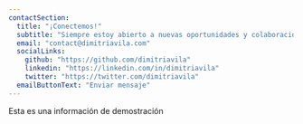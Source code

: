 ```yaml
---
contactSection:
  title: "¡Conectemos!"
  subtitle: "Siempre estoy abierto a nuevas oportunidades y colaboraciones"
  email: "contact@dimitriavila.com"
  socialLinks:
    github: "https://github.com/dimitriavila"
    linkedin: "https://linkedin.com/in/dimitriavila"
    twitter: "https://twitter.com/dimitriavila"
  emailButtonText: "Enviar mensaje"
---
```


Esta es una información de demostración